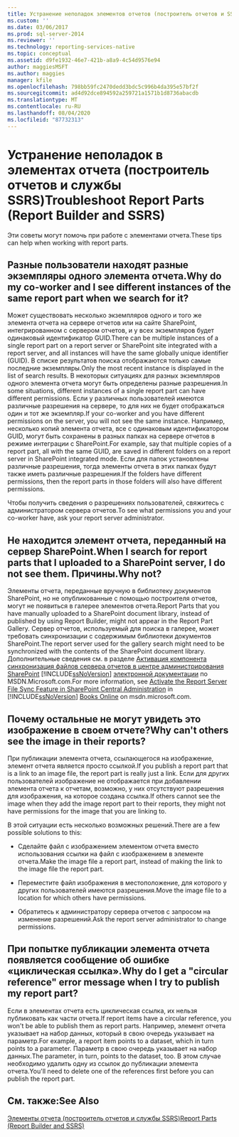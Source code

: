 ```yaml
---
title: Устранение неполадок элементов отчетов (построитель отчетов и SSRS) | Документация Майкрософт
ms.custom: ''
ms.date: 03/06/2017
ms.prod: sql-server-2014
ms.reviewer: ''
ms.technology: reporting-services-native
ms.topic: conceptual
ms.assetid: d9fe1932-46e7-421b-a8a9-4c54d9576e94
author: maggiesMSFT
ms.author: maggies
manager: kfile
ms.openlocfilehash: 798bb59fc2470dedd3bdc5c996b4da395e57bf2f
ms.sourcegitcommit: ad4d92dce894592a259721a1571b1d8736abacdb
ms.translationtype: MT
ms.contentlocale: ru-RU
ms.lasthandoff: 08/04/2020
ms.locfileid: "87732313"
---
```

# <a name="troubleshoot-report-parts-report-builder-and-ssrs"></a><span data-ttu-id="3b7a6-102">Устранение неполадок в элементах отчета (построитель отчетов и службы SSRS)</span><span class="sxs-lookup"><span data-stu-id="3b7a6-102">Troubleshoot Report Parts (Report Builder and SSRS)</span></span>
  <span data-ttu-id="3b7a6-103">Эти советы могут помочь при работе с элементами отчета.</span><span class="sxs-lookup"><span data-stu-id="3b7a6-103">These tips can help when working with report parts.</span></span>  
  
## <a name="why-do-my-co-worker-and-i-see-different-instances-of-the-same-report-part-when-we-search-for-it"></a><span data-ttu-id="3b7a6-104">Разные пользователи находят разные экземпляры одного элемента отчета.</span><span class="sxs-lookup"><span data-stu-id="3b7a6-104">Why do my co-worker and I see different instances of the same report part when we search for it?</span></span>  
 <span data-ttu-id="3b7a6-105">Может существовать несколько экземпляров одного и того же элемента отчета на сервере отчетов или на сайте SharePoint, интегрированном с сервером отчетов, и у всех экземпляров будет одинаковый идентификатор GUID.</span><span class="sxs-lookup"><span data-stu-id="3b7a6-105">There can be multiple instances of a single report part on a report server or SharePoint site integrated with a report server, and all instances will have the same globally unique identifier (GUID).</span></span> <span data-ttu-id="3b7a6-106">В списке результатов поиска отображаются только самые последние экземпляры.</span><span class="sxs-lookup"><span data-stu-id="3b7a6-106">Only the most recent instance is displayed in the list of search results.</span></span> <span data-ttu-id="3b7a6-107">В некоторых ситуациях для разных экземпляров одного элемента отчета могут быть определены разные разрешения.</span><span class="sxs-lookup"><span data-stu-id="3b7a6-107">In some situations, different instances of a single report part can have different permissions.</span></span> <span data-ttu-id="3b7a6-108">Если у различных пользователей имеются различные разрешения на сервере, то для них не будет отображаться один и тот же экземпляр.</span><span class="sxs-lookup"><span data-stu-id="3b7a6-108">If your co-worker and you have different permissions on the server, you will not see the same instance.</span></span> <span data-ttu-id="3b7a6-109">Например, несколько копий элемента отчета, все с одинаковым идентификатором GUID, могут быть сохранены в разных папках на сервере отчетов в режиме интеграции с SharePoint.</span><span class="sxs-lookup"><span data-stu-id="3b7a6-109">For example, say that multiple copies of a report part, all with the same GUID, are saved in different folders on a report server in SharePoint integrated mode.</span></span> <span data-ttu-id="3b7a6-110">Если для папок установлены различные разрешения, тогда элементы отчета в этих папках будут также иметь различные разрешения.</span><span class="sxs-lookup"><span data-stu-id="3b7a6-110">If the folders have different permissions, then the report parts in those folders will also have different permissions.</span></span>  
  
 <span data-ttu-id="3b7a6-111">Чтобы получить сведения о разрешениях пользователей, свяжитесь с администратором сервера отчетов.</span><span class="sxs-lookup"><span data-stu-id="3b7a6-111">To see what permissions you and your co-worker have, ask your report server administrator.</span></span>  
  
## <a name="when-i-search-for-report-parts-that-i-uploaded-to-a-sharepoint-server-i-do-not-see-them-why-not"></a><span data-ttu-id="3b7a6-112">Не находится элемент отчета, переданный на сервер SharePoint.</span><span class="sxs-lookup"><span data-stu-id="3b7a6-112">When I search for report parts that I uploaded to a SharePoint server, I do not see them.</span></span> <span data-ttu-id="3b7a6-113">Причины.</span><span class="sxs-lookup"><span data-stu-id="3b7a6-113">Why not?</span></span>  
 <span data-ttu-id="3b7a6-114">Элементы отчета, переданные вручную в библиотеку документов SharePoint, но не опубликованные с помощью построителя отчетов, могут не появиться в галерее элементов отчета.</span><span class="sxs-lookup"><span data-stu-id="3b7a6-114">Report Parts that you have manually uploaded to a SharePoint document library, instead of published by using Report Builder, might not appear in the Report Part Gallery.</span></span> <span data-ttu-id="3b7a6-115">Сервер отчетов, используемый для поиска в галерее, может требовать синхронизации с содержимым библиотеки документов SharePoint.</span><span class="sxs-lookup"><span data-stu-id="3b7a6-115">The report server used for the gallery search might need to be synchronized with the contents of the SharePoint document library.</span></span> <span data-ttu-id="3b7a6-116">Дополнительные сведения см. в разделе [Активация компонента синхронизация файлов сервера отчетов в центре администрирования SharePoint](../../2014/reporting-services/activate-report-server-file-sync-feature-sharepoint-central-administration.md) [!INCLUDE[ssNoVersion](../includes/ssnoversion-md.md)] [электронной документации](https://go.microsoft.com/fwlink/?LinkId=154888) по MSDN.Microsoft.com.</span><span class="sxs-lookup"><span data-stu-id="3b7a6-116">For more information, see [Activate the Report Server File Sync Feature in SharePoint Central Administration](../../2014/reporting-services/activate-report-server-file-sync-feature-sharepoint-central-administration.md) in [!INCLUDE[ssNoVersion](../includes/ssnoversion-md.md)] [Books Online](https://go.microsoft.com/fwlink/?LinkId=154888) on msdn.microsoft.com.</span></span>  
  
## <a name="why-cant-others-see-the-image-in-their-reports"></a><span data-ttu-id="3b7a6-117">Почему остальные не могут увидеть это изображение в своем отчете?</span><span class="sxs-lookup"><span data-stu-id="3b7a6-117">Why can't others see the image in their reports?</span></span>  
 <span data-ttu-id="3b7a6-118">При публикации элемента отчета, ссылающегося на изображение, элемент отчета является просто ссылкой.</span><span class="sxs-lookup"><span data-stu-id="3b7a6-118">If you publish a report part that is a link to an image file, the report part is really just a link.</span></span> <span data-ttu-id="3b7a6-119">Если для других пользователей изображение не отображается при добавлении элемента отчета к отчетам, возможно, у них отсутствуют разрешения для изображения, на которое создана ссылка.</span><span class="sxs-lookup"><span data-stu-id="3b7a6-119">If others cannot see the image when they add the image report part to their reports, they might not have permissions for the image that you are linking to.</span></span>  
  
 <span data-ttu-id="3b7a6-120">В этой ситуации есть несколько возможных решений.</span><span class="sxs-lookup"><span data-stu-id="3b7a6-120">There are a few possible solutions to this:</span></span>  
  
-   <span data-ttu-id="3b7a6-121">Сделайте файл с изображением элементом отчета вместо использования ссылки на файл с изображением в элементе отчета.</span><span class="sxs-lookup"><span data-stu-id="3b7a6-121">Make the image file a report part, instead of making the link to the image file the report part.</span></span>  
  
-   <span data-ttu-id="3b7a6-122">Переместите файл изображения в местоположение, для которого у других пользователей имеются разрешения.</span><span class="sxs-lookup"><span data-stu-id="3b7a6-122">Move the image file to a location for which others have permissions.</span></span>  
  
-   <span data-ttu-id="3b7a6-123">Обратитесь к администратору сервера отчетов с запросом на изменение разрешений.</span><span class="sxs-lookup"><span data-stu-id="3b7a6-123">Ask the report server administrator to change permissions.</span></span>  
  
## <a name="why-do-i-get-a-circular-reference-error-message-when-i-try-to-publish-my-report-part"></a><span data-ttu-id="3b7a6-124">При попытке публикации элемента отчета появляется сообщение об ошибке «циклическая ссылка».</span><span class="sxs-lookup"><span data-stu-id="3b7a6-124">Why do I get a "circular reference" error message when I try to publish my report part?</span></span>  
 <span data-ttu-id="3b7a6-125">Если в элементах отчета есть циклическая ссылка, их нельзя публиковать как части отчета.</span><span class="sxs-lookup"><span data-stu-id="3b7a6-125">If report items have a circular reference, you won't be able to publish them as report parts.</span></span> <span data-ttu-id="3b7a6-126">Например, элемент отчета указывает на набор данных, который в свою очередь указывает на параметр.</span><span class="sxs-lookup"><span data-stu-id="3b7a6-126">For example, a report item points to a dataset, which in turn points to a parameter.</span></span> <span data-ttu-id="3b7a6-127">Параметр в свою очередь указывает на набор данных.</span><span class="sxs-lookup"><span data-stu-id="3b7a6-127">The parameter, in turn, points to the dataset¸ too.</span></span> <span data-ttu-id="3b7a6-128">В этом случае необходимо удалить одну из ссылок до публикации элемента отчета.</span><span class="sxs-lookup"><span data-stu-id="3b7a6-128">You'll need to delete one of the references first before you can publish the report part.</span></span>  
  
## <a name="see-also"></a><span data-ttu-id="3b7a6-129">См. также:</span><span class="sxs-lookup"><span data-stu-id="3b7a6-129">See Also</span></span>  
 [<span data-ttu-id="3b7a6-130">Элементы отчета (построитель отчетов и службы SSRS)</span><span class="sxs-lookup"><span data-stu-id="3b7a6-130">Report Parts &#40;Report Builder and SSRS&#41;</span></span>](report-parts-report-builder-and-ssrs.md)  
  
  
